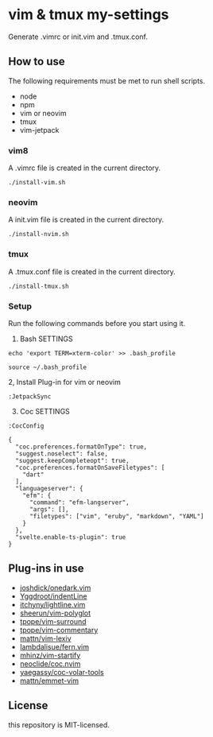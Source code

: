 # vim & tmux my-settings
Generate .vimrc or init.vim and .tmux.conf.

## How to use
The following requirements must be met to run shell scripts.

- node
- npm
- vim or neovim
- tmux
- vim-jetpack

### vim8
A .vimrc file is created in the current directory.
```
./install-vim.sh
```

### neovim
A init.vim file is created in the current directory.
```
./install-nvim.sh
```

### tmux 
A .tmux.conf file is created in the current directory.
```
./install-tmux.sh
```

### Setup
Run the following commands before you start using it.

1. Bash SETTINGS
```:bash
echo 'export TERM=xterm-color' >> .bash_profile
```
```:bash
source ~/.bash_profile
```

2, Install Plug-in for vim or neovim
```
:JetpackSync
```

3. Coc SETTINGS
```
:CocConfig
```

```:json
{
  "coc.preferences.formatOnType": true,
  "suggest.noselect": false,
  "suggest.keepCompleteopt": true,
  "coc.preferences.formatOnSaveFiletypes": [
    "dart"
  ],
  "languageserver": {
    "efm": {
      "command": "efm-langserver",
      "args": [],
      "filetypes": ["vim", "eruby", "markdown", "YAML"]
    }
  },
  "svelte.enable-ts-plugin": true
}
```

## Plug-ins in use
- [joshdick/onedark.vim](https://github.com/joshdick/onedark.vim)
- [Yggdroot/indentLine](https://github.com/Yggdroot/indentLine)
- [itchyny/lightline.vim](https://github.com/itchyny/lightline.vim)
- [sheerun/vim-polyglot](https://github.com/sheerun/vim-polyglot)
- [tpope/vim-surround](https://github.com/tpope/vim-surround)
- [tpope/vim-commentary](https://github.com/tpope/vim-commentary)
- [mattn/vim-lexiv](https://github.com/mattn/vim-lexiv)
- [lambdalisue/fern.vim](https://github.com/lambdalisue/fern.vim)
- [mhinz/vim-startify](https://github.com/mhinz/vim-startify)
- [neoclide/coc.nvim](https://github.com/neoclide/coc.nvim)
- [yaegassy/coc-volar-tools](https://github.com/yaegassy/coc-volar-tools)
- [mattn/emmet-vim](https://github.com/mattn/emmet-vim)

## License
this repository is MIT-licensed.
